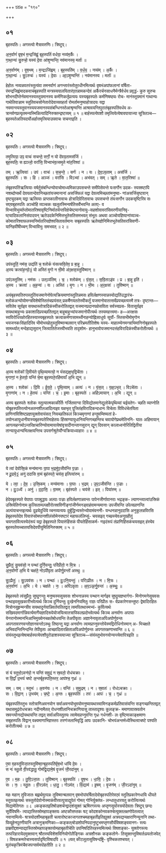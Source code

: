 +++
title = "१९०"

+++


## ०१
बृहस्पतिः। अगस्त्यो मैत्रावरुणिः। त्रिष्टुप्।

अ॒न॒र्वाणं॑ वृष॒भं म॒न्द्रजि॑ह्वं॒ बृह॒स्पतिं॑ वर्धया॒ नव्य॑म॒र्कैः ।  
गा॒था॒न्यः॑ सु॒रुचो॒ यस्य॑ दे॒वा आ॑शृ॒ण्वन्ति॒ नव॑मानस्य॒ मर्ताः॑ ॥

अ॒न॒र्वाण॑म् । वृ॒ष॒भम् । म॒न्द्रऽजि॑ह्वम् । बृह॒स्पति॑म् । व॒र्ध॒य॒ । नव्य॑म् । अ॒र्कैः ।  
गा॒था॒न्यः॑ । सु॒ऽरुचः॑ । यस्य॑ । दे॒वाः । आ॒ऽशृ॒ण्वन्ति॑ । नव॑मानस्य । मर्ताः॑ ॥

हेहोतः नव्यन्नवतरंस्तुत्यंवा तमनर्वाणं अगन्तारंस्तोतुरधीनमित्यर्थः वृषभंअपांफलानां वर्षिता- रंमन्द्रजिह्वंमादकवाचंबृहस्पतिं मन्त्रस्यपालयितारंएतन्नामकन्देवं अर्कैरर्चनसाधनैर्मन्त्रैर्वर्धय प्रवृद्धं- कुरु सुरुचः शोभनदीप्तेर्नवमानस्यस्तूयमानस्य कर्मणिकर्तृप्रत्ययः यस्यबृहस्पतेः कर्मणिषष्ठ्यः रोच- मानंस्तूयमानं गाथान्यः गाथेतिवाङाम स्तुतिवचसोनेतारोदेवाव्यवहर्ता रोमर्तामनुष्याहोत्रादयः यद्वा नवमान्स्यस्तुवानस्ययजमानस्यसंबन्धिनस्तेआश्रृण्वन्ति आश्रावयन्तिपुरातंबृहस्पतिंवर्धय अ- त्रानर्वणप्रत्यृतमन्यस्मिन्नित्यादिनिरुक्तन्द्रष्टव्यम् ॥ १ ॥ बार्हस्पत्येपशौ तमृत्वियेत्येषावपायाज्या सूत्रितञ्च—बृहस्पतेअतियदर्योअर्हात्तमृत्वियाउपवाचः सचन्तइति ।

## ०२
बृहस्पतिः। अगस्त्यो मैत्रावरुणिः। त्रिष्टुप्।

तमृ॒त्विया॒ उप॒ वाचः॑ सचन्ते॒ सर्गो॒ न यो दे॑वय॒तामस॑र्जि ।  
बृह॒स्पतिः॒ स ह्यञ्जो॒ वरां॑सि॒ विभ्वाभ॑व॒त्समृ॒ते मा॑त॒रिश्वा॑ ॥

तम् । ऋ॒त्वियाः॑ । उप॑ । वाचः॑ । स॒च॒न्ते॒ । सर्गः॑ । न । यः । दे॒व॒ऽय॒ताम् । अस॑र्जि ।  
बृह॒स्पतिः॑ । सः । हि । अञ्जः॑ । वरां॑सि । विऽभ्वा॑ । अभ॑वत् । सम् । ऋ॒ते । मा॒त॒रिश्वा॑ ॥

तंबृहस्पतिंऋत्वियाः वर्षर्तुसंबन्धिन्योवाचोमाध्यमिकाउपसचन्ते समीपेसेवन्ते यःसर्गोन उदक- स्यस्रष्टापि नशब्दोप्यर्थे देवयतान्देवानिच्छतांयजमानानां असर्जिफलं यद्वा देवत्वमिच्छतांमनुष्या- णांअसर्जिसृष्टवान् वृष्ट्युदकम् यद्वा ऋत्वियाः प्राप्तकालीनावाचः होत्रादिग्रेरितावाचः उपसचन्ते तंयःसर्गोन उदकसृष्टिरिव सः सएवबृहस्पतिः अञ्चोहि व्यञ्चकः खलुतस्मिन्वर्षतिसर्वेभवन्ति अतए- व विभ्वाविभुर्व्याप्तोमातरिश्वावृष्टिनिर्मातर्यन्तरिक्षेचेष्टमानोवायुः-सहशोवावरांसिवरणीयानिवृ- ष्ट्यादिफलानिसंपादयन् ऋतेउदकेनिमित्तभूतेसतिसमभवत् संभूतः अथवा अञ्चोयज्ञियानांव्यञ्च- कोमातरिश्वाफलस्यनिर्मातरियज्ञेश्वसितावर्तमानः सबृहस्पतिः ऋतेयज्ञेनिमित्तभूतेसतिवरांसिवणी- यानिहवींषीच्चन् विभ्वाविभुः समभवत् ॥ २ ॥

## ०३
बृहस्पतिः। अगस्त्यो मैत्रावरुणिः। त्रिष्टुप्।

उप॑स्तुतिं॒ नम॑स॒ उद्य॑तिं च॒ श्लोकं॑ यंसत्सवि॒तेव॒ प्र बा॒हू ।  
अ॒स्य क्रत्वा॑ह॒न्यो॒३॒॑ यो अस्ति॑ मृ॒गो न भी॒मो अ॑र॒क्षस॒स्तुवि॑ष्मान् ॥

उप॑ऽस्तुतिम् । नम॑सः । उत्ऽय॑तिम् । च॒ । श्लोक॑म् । यं॒स॒त् । स॒वि॒ताऽइ॑व । प्र । बा॒हू इति॑ ।  
अ॒स्य । क्रत्वा॑ । अ॒ह॒न्यः॑ । यः । अस्ति॑ । मृ॒गः । न । भी॒मः । अ॒र॒क्षसः॑ । तुवि॑ष्मान् ॥

अयंबृहस्पतिरुपस्तुतिंयजमानेनोपेत्यक्रियमाणांस्तुतिन्नमसः हविर्लक्षणस्यान्नस्योद्यतिंउद्धारंच- श्लोकंअन्योयोमन्त्रविशेषोस्तितंचप्रयंसत् प्रकर्षेणयततेस्वीकर्तुं यजमानोवातत्सर्वंप्रयच्छत्यस्मै तत्र- दृष्टान्तः—सवितेव सूर्यइव सयथास्तोत्रादिकंस्वीकरोतितद्वत् यजमानप्रदानपक्षेसविता सर्वस्यप्रस- वितासूर्यइव सयथाबाहुभ्यः प्रकाशादिप्रयच्छतितद्वत् बाहूबाहुभ्यांयजमानोपीत्यर्थः तस्यमहत्त्वमा- ह—अरक्षसः स्वविरोधिरक्षोरहितस्यास्यबृहस्पतेः क्रत्वाकर्मणासामर्थ्येनाहन्योह्निसाधुर्यः सूर्यो- स्तिसभीमोमृगोन भयजनकःसिंहादिरिव भीमोभयहेतुस्तुविष्मान्बलवान् परिभ्रमतीतिशेषः यस्य- माहात्म्येनमन्त्राभिमानिनोबृहस्पतेः सामर्थ्यात् मन्देहाद्यसुरान् जित्वातितेजस्वीभवति तादृशोम- हानुभावोयजमानदत्तंहविरादिकंस्वीकरोतीत्यर्थः ॥ ३ ॥

## ०४
बृहस्पतिः। अगस्त्यो मैत्रावरुणिः। त्रिष्टुप्।

अ॒स्य श्लोको॑ दि॒वीय॑ते पृथि॒व्यामत्यो॒ न यं॑सद्यक्ष॒भृद्विचे॑ताः ।  
मृ॒गाणां॒ न हे॒तयो॒ यन्ति॑ चे॒मा बृह॒स्पते॒रहि॑मायाँ अ॒भि द्यून् ॥

अ॒स्य । श्लोकः॑ । दि॒वि । ई॒य॒ते॒ । पृ॒थि॒व्याम् । अत्यः॑ । न । यं॒स॒त् । य॒क्ष॒ऽभृत् । विऽचे॑ताः ।  
मृ॒गाणा॑म् । न । हे॒तयः॑ । यन्ति॑ । च॒ । इ॒माः । बृह॒स्पतेः॑ । अहि॑ऽमायान् । अ॒भि । द्यून् ॥

अस्य बृहस्पतेः श्लोकः स्तुत्यात्मकाकीर्तिः गर्जितवाग्वा दिविद्योतमानेद्युलोकेपृथिव्यां चईयतेग- च्छति व्याप्नोति योबृहस्पतिरत्योनअतनशीलआदित्यइव यक्षभृत् पूजितंहविरादिकन्दधानः विचेताः विविधंचेतयिता प्राणिनांविशिष्टप्रज्ञायुक्तोवायंसत् नियच्छतिफलं किञ्चमृगाणां हन्तुमम्विष्यतां हे- तयोनआयुधानीवास्यबृहस्पतेरिमाहेतयः हिंस्राण्यायुधानियन्तिगच्छन्तिच चवायोगेप्रथमेतिननि- घातः अहिमायान् आगत्यहन्त्र्योऽन्तरिक्षचारिण्योवामायायेषांवृत्रादीनान्तानसुरान् द्यून् दिवसान् कालाध्वनोरितिद्वितीया तान्यायुधान्यभिलक्षयन्तिच उपसर्गश्रुतेर्योग्यक्रियाध्याहारः ॥ ४ ॥

## ०५
बृहस्पतिः। अगस्त्यो मैत्रावरुणिः। त्रिष्टुप्।

ये त्वा॑ देवोस्रि॒कं मन्य॑मानाः पा॒पा भ॒द्रमु॑प॒जीव॑न्ति प॒ज्राः ।  
न दू॒ढ्ये॒३॒॑ अनु॑ ददासि वा॒मं बृह॑स्पते॒ चय॑स॒ इत्पिया॑रुम् ॥

ये । त्वा॒ । दे॒व॒ । उ॒स्रि॒कम् । मन्य॑मानाः । पा॒पाः । भ॒द्रम् । उ॒प॒ऽजीव॑न्ति । प॒ज्राः ।  
न । दुः॒ऽध्ये॑ । अनु॑ । द॒दा॒सि॒ । वा॒मम् । बृह॑स्पते । चय॑से । इत् । पिया॑रुम् ॥

हेदेवबृहस्पते येपापाः पापबुद्धयः अल्पाः पज्राः हविर्लक्षणान्नवन्तः पापेनजीर्णावानराः भद्रङ्क- ल्याणन्त्वात्वांउस्रिकं उस्रियेतिगोनाम कुत्सितामल्पक्षीरोत्स्राविणीङ्गांजीर्णमनड्वाहंवामन्यमानाः उपजीवन्ति उपेत्यप्राणन्ति अल्पंयाचन्तइत्यर्थः दूढ्येदुर्धिये व्चनव्यत्ययः दुर्बुद्धिभ्यस्तेभ्योवामंवननी- यन्धनन्नानुददासि अनुकूलन्नविरसि हेबृहस्पतेदेव पियारुंसोमपानशीलंसोमेनयष्टारं महाफलंलिप्सुं- चयसइत् गच्छस्येवअनुग्रहीतुं चयगतावित्यस्येदंरूपं यद्वा हेबृहस्पते पियारुंहिंसकं पीयतेर्हिसाकर्म- णइदंरूपं तंप्राणिहिंसकंचयसइत् हंस्येव बृहस्पतेयच्चातयसिदेवपीयुमितिनिरुक्तम् ॥ ५ ॥

## ०६
बृहस्पतिः। अगस्त्यो मैत्रावरुणिः। त्रिष्टुप्।

सु॒प्रैतुः॑ सू॒यव॑सो॒ न पन्था॑ दुर्नि॒यन्तुः॒ परि॑प्रीतो॒ न मि॒त्रः ।  
अ॒न॒र्वाणो॑ अ॒भि ये चक्ष॑ते॒ नोऽपी॑वृता अपोर्णु॒वन्तो॑ अस्थुः ॥

सु॒ऽप्रैतुः॑ । सु॒ऽयव॑सः । न । पन्थाः॑ । दुः॒ऽनि॒यन्तुः॑ । परि॑ऽप्रीतः । न । मि॒त्रः ।  
अ॒न॒र्वाणः॑ । अ॒भि । ये । चक्ष॑ते । नः॒ । अपि॑ऽवृताः । अ॒प॒ऽऊ॒र्णु॒वन्तः॑ । अ॒स्थुः॒ ॥

हेबृहस्पते त्वंसुप्रैतुः सुष्ठुगन्तुः मनुष्यस्यसुयवसः शोभनान्नस्य पन्थान मार्गइव सुष्ठुयज्ञभार्गगा- मिनोगमनेसुयवसः पन्थाइवसुखकारीभवेत्यर्थः किञ्च दुर्नियन्तुः दुःखेननियमितुः राज्ञः परिप्रीतः स- र्वप्रकारेणसन्तुष्टः द्वेषादिरहितः मित्रोनसुहृन्मन्त्रीव सयथादुर्नयान्निवर्तयतितद्वत् त्वमपितथास्मभ्यं- कुर्वित्यर्थः सखिवदमार्गान्निवर्त्यमार्गेयज्ञादिरूपेयोजयित्वातत्रापिफलप्रदोभवेत्यर्थः किञ्च अनर्वाणः अपापाः येनरानोस्मानभिआभिमुख्येनचक्षतेबोधयन्ति तेअपीवृताः अज्ञानेनावृताअपिअपोर्णुवन्तः अपगतावरणवन्तोज्ञानवन्तोऽस्थुः तिष्ठन्तु यद्वा अनर्वाणः त्वामप्राप्नुवन्तोयेस्मद्विरोधिनोस्मान् अ- भिचक्षते अभिवदन्तिनिन्दन्ति तेपीवृताः आच्छादितारक्षिताअपिअपोर्णुवन्तः अपगतरक्षणाभवन्ति ॥ ६ ॥ संयंस्तुभइत्येषाबार्हस्पत्येपशौपुरोडाशस्ययाज्या सूत्रितञ्च—संयंस्तुभोवनयोन्यन्त्येवापित्रइति ॥

## ०७
बृहस्पतिः। अगस्त्यो मैत्रावरुणिः। त्रिष्टुप्।

सं यं स्तुभो॒ऽवन॑यो॒ न यन्ति॑ समु॒द्रं न स्र॒वतो॒ रोध॑चक्राः ।  
स वि॒द्वाँ उ॒भयं॑ चष्टे अ॒न्तर्बृह॒स्पति॒स्तर॒ आप॑श्च॒ गृध्रः॑ ॥

सम् । यम् । स्तुभः॑ । अ॒वन॑यः । न । यन्ति॑ । स॒मु॒द्रम् । न । स्र॒वतः॑ । रोध॑ऽचक्राः ।  
सः । वि॒द्वान् । उ॒भय॑म् । च॒ष्टे॒ । अ॒न्तः । बृह॒स्पतिः॑ । तरः॑ । आपः॑ । च॒ । गृध्रः॑ ॥

यंबृहस्पतिंस्तुभः स्तोत्राणिअवनयोन सर्वाअवनयोभूमयोमनुष्यायथास्वामिनङ्कर्मप्रतिवासंयन्ति सङ्गच्छन्तितद्वत् यथासमुद्रंरोधचक्राः नदीनामैतत् रोधनशीलानिचक्राणियासु तास्तादृश्यः कूलङ्क्र- ममाणावास्रवतोन स्रवन्त्योनद्योयथायन्ति तद्वत् सर्वाअपिस्तुतयः त्वामेवप्राप्नुवन्ति गृध्रः गर्धनशी- लः वृष्टिमाकाङ्क्षमाणः सबृहस्पतिः विद्वान् वक्ष्यमाणाभिज्ञस्तरः तरणंजलाभिवृद्धिं आपः उदकानि- चोभयंअन्तर्मध्येस्थित्वाचष्टे पश्यति करोतीत्यर्थः ॥ ७ ॥

## ०८
बृहस्पतिः। अगस्त्यो मैत्रावरुणिः। त्रिष्टुप्।

ए॒वा म॒हस्तु॑विजा॒तस्तुवि॑ष्मा॒न्बृह॒स्पति॑र्वृष॒भो धा॑यि दे॒वः ।  
स नः॑ स्तु॒तो वी॒रव॑द्धातु॒ गोम॑द्वि॒द्यामे॒षं वृ॒जनं॑ जी॒रदा॑नुम् ॥

ए॒व । म॒हः । तु॒वि॒ऽजा॒तः । तुवि॑ष्मान् । बृह॒स्पतिः॑ । वृ॒ष॒भः । धा॒यि॒ । दे॒वः ।  
सः । नः॒ । स्तु॒तः । वी॒रऽव॑त् । धा॒तु॒ । गोऽम॑त् । वि॒द्याम॑ । इ॒षम् । वृ॒जन॑म् । जी॒रऽदा॑नुम् ॥

महः महान् तुविजातः बह्वर्थमुत्पन्नः तुविष्मान्बलवान् वृषभोपांवर्षितादेवोबृहस्पतिरेवएवं स्तुतिप्रकारेणधायि धीयते स्तूयतइत्यर्थः सस्तुतोदेवोनोस्माकंवीरवत्पुत्राद्युपेतं गोमत् गोभिर्युक्तंफ- लन्धातुधारयतु करोत्वित्यर्थः विद्यामेतिगतः ॥ ८ ॥कङ्कतइतिषोडशर्चन्द्वादशंसूक्तं ऋषिरगस्त्यः अप्तृणसूर्यास्त्रयोदेवताः त्रिष्टुप् छन्दः सूर्येविषमि- त्याद्यास्तिस्रोमहापङ्क्तयः अष्टकौसप्तकः षट् कोदशकोनवकश्चेत्युक्तलक्षणोपेतत्वात् नवानामित्ये- षात्रयोदशीमहाबृहती चत्वारोष्टकाजागतश्चमहाबृहतीइतिह्युक्तं अत्रयद्यप्यक्षराणिन्यूनानि तथा- पिव्यूहेनपूरणीयानि अत्रानुक्र्मणिका—कङ्कत्ःषोडशोपनिपदानुष्टुभमप्तृणसौर्यंविषशङ्ववानग- स्त्यः प्राब्रवीद्दशम्याद्यास्तिस्रोमहापङ्क्तयोमहाबृहतीचेति उपनिषदितिरहस्यमित्यर्थः विषशङ्का- युक्तोगस्त्यः तत्परिहारायेदमुक्तवान् श्रौतस्यविशेशविनियोगोलैङ्गिकः अत्रशौनकः कङ्कतोने- तिसूक्तन्तुविषार्तःप्रयतोजपेत् । विषन्नक्रमतेचास्यसर्पादृष्टिविषादपि ॥ १ ॥यत् कीटलूतासुविषन्दंष्ट्रि- वृश्चिकतश्चयत् । मूलंचकृत्रिमंचैवजपन्सर्वमपोहतीति ॥ २ ॥